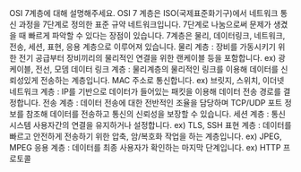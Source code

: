 OSI 7계층에 대해 설명해주세요.
OSI 7 계층은 ISO(국제표준화기구)에서 네트워크 통신 과정을 7단계로 정의한 표준 규약 네트워크입니다. 7단계로 나눔으로써 문제가 생겼을 때 빠르게 파악할 수 있다는 장점이 있습니다.
7계층은 물리, 데이터링크, 네트워크, 전송, 세션, 표현, 응용 계층으로 이루어져 있습니다.
물리 계층 : 장비를 가동시키기 위한 전기 공급부터 장비끼리의 물리적인 연결을 위한 랜케이블 등을 포함합니다. ex) 광케이블, 전선, 모뎀
데이터 링크 계층 : 물리계층의 물리적인 링크를 이용해 데이터를 신뢰성있게 전송하는 계층입니다. MAC 주소로 통신합니다. ex) 브릿지, 스위치, 이더넷
네트워크 계층 : IP를 기반으로 데이터가 들어있는 패킷을 이용해 데이터 전송 경로를 결정합니다.
전송 계층 : 데이터 전송에 대한 전반적인 조율을 담당하며 TCP/UDP 포트 정보를 참조해 데이터를 전송하고 통신의 신뢰성을 보장할 수 있습니다.
세션 계층 : 통신 시스템 사용자간의 연결을 유지하거나 설정합니다. ex) TLS, SSH
표현 계층 : 데이터를 빠르고 안전하게 전송하기 위한 압축, 암/복호화 작업을 하는 계층입니다. ex) JPEG, MPEG
응용 계층 : 데이터를 최종 사용자가 확인하는 마지막 단계입니다. ex) HTTP 프로토콜